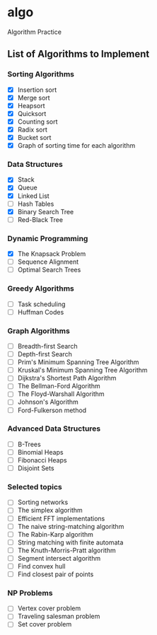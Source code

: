 # algo
Algorithm Practice

## List of Algorithms to Implement

### Sorting Algorithms
- [x] Insertion sort
- [x] Merge sort
- [x] Heapsort
- [x] Quicksort
- [x] Counting sort
- [x] Radix sort
- [x] Bucket sort
- [x] Graph of sorting time for each algorithm

### Data Structures
- [x] Stack
- [x] Queue
- [x] Linked List
- [ ] Hash Tables
- [x] Binary Search Tree
- [ ] Red-Black Tree

### Dynamic Programming
- [x] The Knapsack Problem
- [ ] Sequence Alignment
- [ ] Optimal Search Trees

### Greedy Algorithms
- [ ] Task scheduling
- [ ] Huffman Codes

### Graph Algorithms
- [ ] Breadth-first Search
- [ ] Depth-first Search
- [ ] Prim's Minimum Spanning Tree Algorithm
- [ ] Kruskal's Minimum Spanning Tree Algorithm
- [ ] Dijkstra's Shortest Path Algorithm
- [ ] The Bellman-Ford Algorithm
- [ ] The Floyd-Warshall Algorithm
- [ ] Johnson's Algorithm
- [ ] Ford-Fulkerson method

### Advanced Data Structures
- [ ] B-Trees
- [ ] Binomial Heaps
- [ ] Fibonacci Heaps
- [ ] Disjoint Sets

### Selected topics
- [ ] Sorting networks
- [ ] The simplex algorithm
- [ ] Efficient FFT implementations
- [ ] The naive string-matching algorithm
- [ ] The Rabin-Karp algorithm
- [ ] String matching with finite automata
- [ ] The Knuth-Morris-Pratt algorithm
- [ ] Segment intersect algorithm
- [ ] Find convex hull
- [ ] Find closest pair of points

### NP Problems
- [ ] Vertex cover problem
- [ ] Traveling salesman problem
- [ ] Set cover problem
